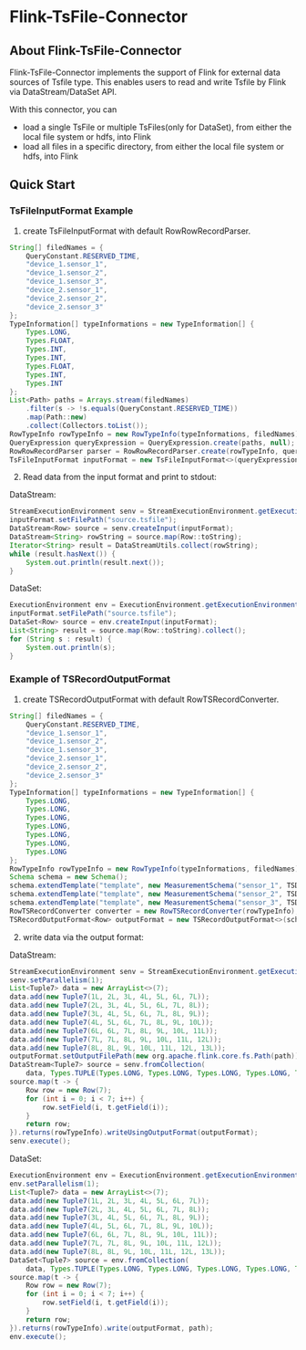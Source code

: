 <!--

    Licensed to the Apache Software Foundation (ASF) under one
    or more contributor license agreements.  See the NOTICE file
    distributed with this work for additional information
    regarding copyright ownership.  The ASF licenses this file
    to you under the Apache License, Version 2.0 (the
    "License"); you may not use this file except in compliance
    with the License.  You may obtain a copy of the License at
    
        http://www.apache.org/licenses/LICENSE-2.0
    
    Unless required by applicable law or agreed to in writing,
    software distributed under the License is distributed on an
    "AS IS" BASIS, WITHOUT WARRANTIES OR CONDITIONS OF ANY
    KIND, either express or implied.  See the License for the
    specific language governing permissions and limitations
    under the License.

-->

# Flink-TsFile-Connector

## About Flink-TsFile-Connector

Flink-TsFile-Connector implements the support of Flink for external data sources of Tsfile type. 
This enables users to read and write  Tsfile by Flink via DataStream/DataSet API.

With this connector, you can

* load a single TsFile or multiple TsFiles(only for DataSet), from either the local file system or hdfs, into Flink
* load all files in a specific directory, from either the local file system or hdfs, into Flink

## Quick Start

### TsFileInputFormat Example

1. create TsFileInputFormat with default RowRowRecordParser.

```java
String[] filedNames = {
	QueryConstant.RESERVED_TIME,
	"device_1.sensor_1",
	"device_1.sensor_2",
	"device_1.sensor_3",
	"device_2.sensor_1",
	"device_2.sensor_2",
	"device_2.sensor_3"
};
TypeInformation[] typeInformations = new TypeInformation[] {
	Types.LONG,
	Types.FLOAT,
	Types.INT,
	Types.INT,
	Types.FLOAT,
	Types.INT,
	Types.INT
};
List<Path> paths = Arrays.stream(filedNames)
	.filter(s -> !s.equals(QueryConstant.RESERVED_TIME))
	.map(Path::new)
	.collect(Collectors.toList());
RowTypeInfo rowTypeInfo = new RowTypeInfo(typeInformations, filedNames);
QueryExpression queryExpression = QueryExpression.create(paths, null);
RowRowRecordParser parser = RowRowRecordParser.create(rowTypeInfo, queryExpression.getSelectedSeries());
TsFileInputFormat inputFormat = new TsFileInputFormat<>(queryExpression, parser);
```

2. Read data from the input format and print to stdout:

DataStream:

```java
StreamExecutionEnvironment senv = StreamExecutionEnvironment.getExecutionEnvironment();
inputFormat.setFilePath("source.tsfile");
DataStream<Row> source = senv.createInput(inputFormat);
DataStream<String> rowString = source.map(Row::toString);
Iterator<String> result = DataStreamUtils.collect(rowString);
while (result.hasNext()) {
	System.out.println(result.next());
}
```

DataSet:

```java
ExecutionEnvironment env = ExecutionEnvironment.getExecutionEnvironment();
inputFormat.setFilePath("source.tsfile");
DataSet<Row> source = env.createInput(inputFormat);
List<String> result = source.map(Row::toString).collect();
for (String s : result) {
	System.out.println(s);
}
```

### Example of TSRecordOutputFormat 

1. create TSRecordOutputFormat with default RowTSRecordConverter.

```java
String[] filedNames = {
	QueryConstant.RESERVED_TIME,
	"device_1.sensor_1",
	"device_1.sensor_2",
	"device_1.sensor_3",
	"device_2.sensor_1",
	"device_2.sensor_2",
	"device_2.sensor_3"
};
TypeInformation[] typeInformations = new TypeInformation[] {
	Types.LONG,
	Types.LONG,
	Types.LONG,
	Types.LONG,
	Types.LONG,
	Types.LONG,
	Types.LONG
};
RowTypeInfo rowTypeInfo = new RowTypeInfo(typeInformations, filedNames);
Schema schema = new Schema();
schema.extendTemplate("template", new MeasurementSchema("sensor_1", TSDataType.INT64, TSEncoding.TS_2DIFF));
schema.extendTemplate("template", new MeasurementSchema("sensor_2", TSDataType.INT64, TSEncoding.TS_2DIFF));
schema.extendTemplate("template", new MeasurementSchema("sensor_3", TSDataType.INT64, TSEncoding.TS_2DIFF));
RowTSRecordConverter converter = new RowTSRecordConverter(rowTypeInfo);
TSRecordOutputFormat<Row> outputFormat = new TSRecordOutputFormat<>(schema, converter);
```

2. write data via the output format:

DataStream:

```java
StreamExecutionEnvironment senv = StreamExecutionEnvironment.getExecutionEnvironment();
senv.setParallelism(1);
List<Tuple7> data = new ArrayList<>(7);
data.add(new Tuple7(1L, 2L, 3L, 4L, 5L, 6L, 7L));
data.add(new Tuple7(2L, 3L, 4L, 5L, 6L, 7L, 8L));
data.add(new Tuple7(3L, 4L, 5L, 6L, 7L, 8L, 9L));
data.add(new Tuple7(4L, 5L, 6L, 7L, 8L, 9L, 10L));
data.add(new Tuple7(6L, 6L, 7L, 8L, 9L, 10L, 11L));
data.add(new Tuple7(7L, 7L, 8L, 9L, 10L, 11L, 12L));
data.add(new Tuple7(8L, 8L, 9L, 10L, 11L, 12L, 13L));
outputFormat.setOutputFilePath(new org.apache.flink.core.fs.Path(path));
DataStream<Tuple7> source = senv.fromCollection(
	data, Types.TUPLE(Types.LONG, Types.LONG, Types.LONG, Types.LONG, Types.LONG, Types.LONG, Types.LONG));
source.map(t -> {
	Row row = new Row(7);
	for (int i = 0; i < 7; i++) {
		row.setField(i, t.getField(i));
	}
	return row;
}).returns(rowTypeInfo).writeUsingOutputFormat(outputFormat);
senv.execute();
```

DataSet:

```java
ExecutionEnvironment env = ExecutionEnvironment.getExecutionEnvironment();
env.setParallelism(1);
List<Tuple7> data = new ArrayList<>(7);
data.add(new Tuple7(1L, 2L, 3L, 4L, 5L, 6L, 7L));
data.add(new Tuple7(2L, 3L, 4L, 5L, 6L, 7L, 8L));
data.add(new Tuple7(3L, 4L, 5L, 6L, 7L, 8L, 9L));
data.add(new Tuple7(4L, 5L, 6L, 7L, 8L, 9L, 10L));
data.add(new Tuple7(6L, 6L, 7L, 8L, 9L, 10L, 11L));
data.add(new Tuple7(7L, 7L, 8L, 9L, 10L, 11L, 12L));
data.add(new Tuple7(8L, 8L, 9L, 10L, 11L, 12L, 13L));
DataSet<Tuple7> source = env.fromCollection(
	data, Types.TUPLE(Types.LONG, Types.LONG, Types.LONG, Types.LONG, Types.LONG, Types.LONG, Types.LONG));
source.map(t -> {
	Row row = new Row(7);
	for (int i = 0; i < 7; i++) {
		row.setField(i, t.getField(i));
	}
	return row;
}).returns(rowTypeInfo).write(outputFormat, path);
env.execute();
```

